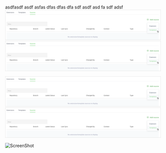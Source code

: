 asdfasdf
asdf
asfas
dfas
dfas
dfa
sdf
asdf
asd
fa
sdf
adsf
<img src='add_template_source_6.png' width="800">
<img src='./add_template_source_6.png' width="800"/>

![test](https://github.com/RjSH1/resources_test/blob/master/add_template_source_6.png)
![test](./add_template_source_6.png)

![ScreenShot](https://raw.githubusercontent.com/i-saumitra/Voice-controlled-MP3-Player/master/screenshot.jpg)
